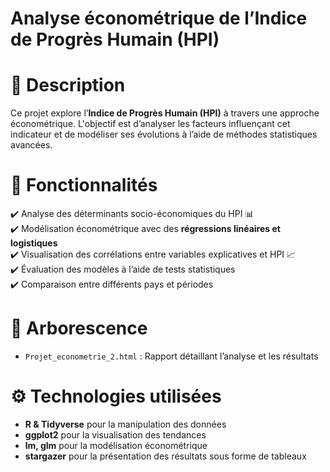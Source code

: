 # Analyse économétrique de l’Indice de Progrès Humain (HPI)

# 📌 Description  
Ce projet explore l’**Indice de Progrès Humain (HPI)** à travers une approche économétrique. L'objectif est d’analyser les facteurs influençant cet indicateur et de modéliser ses évolutions à l’aide de méthodes statistiques avancées.  

# 🚀 Fonctionnalités  
✔️ Analyse des déterminants socio-économiques du HPI 📊  
✔️ Modélisation économétrique avec des **régressions linéaires et logistiques**  
✔️ Visualisation des corrélations entre variables explicatives et HPI 📈  
✔️ Évaluation des modèles à l’aide de tests statistiques  
✔️ Comparaison entre différents pays et périodes  

# 📂 Arborescence  
- `Projet_econometrie_2.html` : Rapport détaillant l’analyse et les résultats  

# ⚙️ Technologies utilisées  
- **R & Tidyverse** pour la manipulation des données  
- **ggplot2** pour la visualisation des tendances  
- **lm, glm** pour la modélisation économétrique  
- **stargazer** pour la présentation des résultats sous forme de tableaux  
